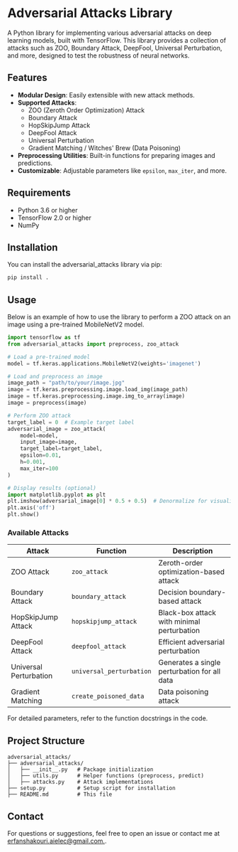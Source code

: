 # Adversarial Attacks Library

A Python library for implementing various adversarial attacks on deep learning models, built with TensorFlow. This library provides a collection of attacks such as ZOO, Boundary Attack, DeepFool, Universal Perturbation, and more, designed to test the robustness of neural networks.

## Features
- **Modular Design**: Easily extensible with new attack methods.
- **Supported Attacks**:
  - ZOO (Zeroth Order Optimization) Attack
  - Boundary Attack
  - HopSkipJump Attack
  - DeepFool Attack
  - Universal Perturbation
  - Gradient Matching / Witches' Brew (Data Poisoning)
- **Preprocessing Utilities**: Built-in functions for preparing images and predictions.
- **Customizable**: Adjustable parameters like `epsilon`, `max_iter`, and more.

## Requirements
- Python 3.6 or higher
- TensorFlow 2.0 or higher
- NumPy

## Installation
You can install the adversarial_attacks library via pip:

   ```bash
   pip install .
   ```
## Usage

Below is an example of how to use the library to perform a ZOO attack on an image using a pre-trained MobileNetV2 model.

```python
import tensorflow as tf
from adversarial_attacks import preprocess, zoo_attack

# Load a pre-trained model
model = tf.keras.applications.MobileNetV2(weights='imagenet')

# Load and preprocess an image
image_path = "path/to/your/image.jpg"
image = tf.keras.preprocessing.image.load_img(image_path)
image = tf.keras.preprocessing.image.img_to_array(image)
image = preprocess(image)

# Perform ZOO attack
target_label = 0  # Example target label
adversarial_image = zoo_attack(
    model=model,
    input_image=image,
    target_label=target_label,
    epsilon=0.01,
    h=0.001,
    max_iter=100
)

# Display results (optional)
import matplotlib.pyplot as plt
plt.imshow(adversarial_image[0] * 0.5 + 0.5)  # Denormalize for visualization
plt.axis('off')
plt.show()
```

### Available Attacks
| Attack                | Function                  | Description                                  |
|-----------------------|---------------------------|----------------------------------------------|
| ZOO Attack            | `zoo_attack`             | Zeroth-order optimization-based attack       |
| Boundary Attack       | `boundary_attack`        | Decision boundary-based attack               |
| HopSkipJump Attack    | `hopskipjump_attack`     | Black-box attack with minimal perturbation   |
| DeepFool Attack       | `deepfool_attack`        | Efficient adversarial perturbation           |
| Universal Perturbation| `universal_perturbation` | Generates a single perturbation for all data |
| Gradient Matching     | `create_poisoned_data`   | Data poisoning attack                        |

For detailed parameters, refer to the function docstrings in the code.

## Project Structure
```
adversarial_attacks/
├── adversarial_attacks/
│   ├── __init__.py   # Package initialization
│   ├── utils.py      # Helper functions (preprocess, predict)
│   ├── attacks.py    # Attack implementations
├── setup.py          # Setup script for installation
├── README.md         # This file
```

## Contact
For questions or suggestions, feel free to open an issue or contact me at [erfanshakouri.aielec@gmail.com.](mailto:erfanshakouri.aielec@gmail.com.).
